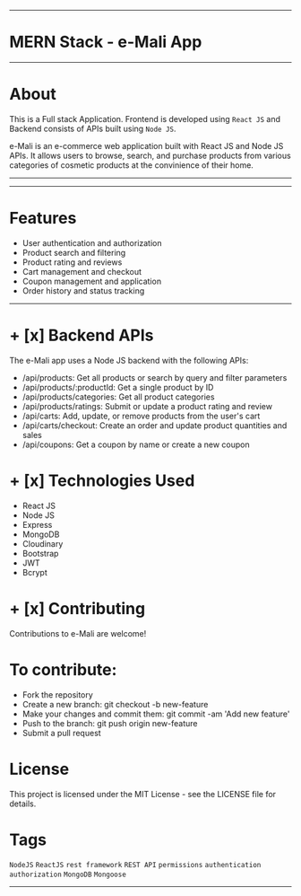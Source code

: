 ***
# MERN Stack - e-Mali App

***
# About


This is a Full stack Application. Frontend is developed using `React JS` and Backend consists of APIs built using `Node JS`.

e-Mali is an e-commerce web application built with React JS and Node JS APIs. It allows users to browse, search, and purchase products from various categories of cosmetic products at the convinience of their home.

***

***

# Features
+ User authentication and authorization
+ Product search and filtering
+ Product rating and reviews
+ Cart management and checkout
+ Coupon management and application
+ Order history and status tracking

***

# + [x] Backend APIs

The e-Mali app uses a Node JS backend with the following APIs:

+ /api/products: Get all products or search by query and filter parameters
+ /api/products/:productId: Get a single product by ID
+ /api/products/categories: Get all product categories
+ /api/products/ratings: Submit or update a product rating and review
+ /api/carts: Add, update, or remove products from the user's cart
+ /api/carts/checkout: Create an order and update product quantities and sales
+ /api/coupons: Get a coupon by name or create a new coupon

# + [x] Technologies Used
+ React JS
+ Node JS
+ Express
+ MongoDB
+ Cloudinary
+ Bootstrap
+ JWT
+ Bcrypt

# + [x] Contributing
Contributions to e-Mali are welcome! 

# To contribute:

+ Fork the repository
+ Create a new branch: git checkout -b new-feature
+ Make your changes and commit them: git commit -am 'Add new feature'
+ Push to the branch: git push origin new-feature
+ Submit a pull request

# License
This project is licensed under the MIT License - see the LICENSE file for details.


# Tags

`NodeJS` `ReactJS` `rest framework` `REST API` `permissions` `authentication` `authorization` `MongoDB` `Mongoose`

***